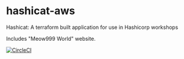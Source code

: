 # hashicat-aws
Hashicat: A terraform built application for use in Hashicorp workshops

Includes "Meow999 World" website.

[![CircleCI](https://circleci.com/gh/hashicorp/hashicat-aws.svg?style=svg)](https://circleci.com/gh/hashicorp/hashicat-aws)

